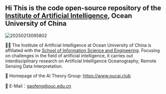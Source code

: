 ## Hi This is the code open-source repository of the [Institute of Artificial Intelligence](http://www.ai-ouc.cn), Ocean University of China 

![20250213095802](https://gaopursuit.oss-cn-beijing.aliyuncs.com/img/2025/20250213095802.jpg)

🙋‍♀️ The Institute of Artificial Intelligence at Ocean University of China is affiliated with the [School of Information Science and Engineering](https://it.ouc.edu.cn). Focusing on challenges in the field of artificial intelligence, it carries out interdisciplinary research on Artificial Intelligence Oceanography, Remote Sensing Data Interpretation.


🌈 Homepage of the AI Theory Group: https://www.oucai.club

🍿 E-Mail：gaofeng@ouc.edu.cn
